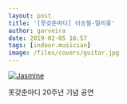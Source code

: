 ```yaml
---
layout: post
title: '[못갖춘마디] 이승철-말리꽃'
author: garveira
date: 2019-02-05 16:57
tags: [indoor.musician]
image: /files/covers/guitar.jpg
---
```

[![Jasmine](http://img.youtube.com/vi/Gu5SxJxNaZ0/0.jpg)](https://www.youtube.com/watch?v=Gu5SxJxNaZ0 "Jasmine")

못갖춘마디 20주년 기념 공연